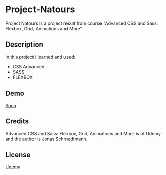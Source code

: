 # Project-Natours

Project Natours is a project result from course "Advanced CSS and Sass: Flexbox, Grid, Animations and More"

## Description

In this project i learned and used:

* CSS Advanced
* SASS
* FLEXBOX

## Demo

[Soon](#)
## Credits

Advanced CSS and Sass: Flexbox, Grid, Animations and More is of Udemy and the author is Jonas Schmedtmann.

## License

[Udemy](https://www.udemy.com/course/advanced-css-and-sass/?couponCode=ST22MT240325G1)
